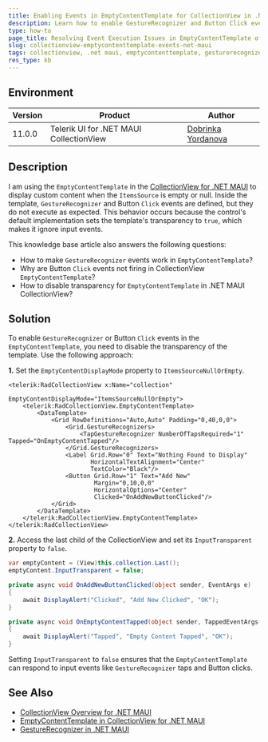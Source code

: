 ```yaml
---
title: Enabling Events in EmptyContentTemplate for CollectionView in .NET MAUI
description: Learn how to enable GestureRecognizer and Button Click events in the EmptyContentTemplate of the CollectionView for .NET MAUI when they are not executing.
type: how-to
page_title: Resolving Event Execution Issues in EmptyContentTemplate of CollectionView in .NET MAUI
slug: collectionview-emptycontenttemplate-events-net-maui
tags: collectionview, .net maui, emptycontenttemplate, gesturerecognizer, button-click, inputtransparent
res_type: kb
---
```


## Environment

| Version | Product | Author | 
| --- | --- | ---- | 
| 11.0.0 | Telerik UI for .NET MAUI CollectionView | [Dobrinka Yordanova](https://www.telerik.com/blogs/author/dobrinka-yordanova) |

## Description

I am using the `EmptyContentTemplate` in the [CollectionView for .NET MAUI](https://docs.telerik.com/devtools/maui/controls/collectionview/overview) to display custom content when the `ItemsSource` is empty or null. Inside the template, `GestureRecognizer` and Button `Click` events are defined, but they do not execute as expected. This behavior occurs because the control's default implementation sets the template's transparency to `true`, which makes it ignore input events.

This knowledge base article also answers the following questions:
- How to make `GestureRecognizer` events work in `EmptyContentTemplate`?
- Why are Button `Click` events not firing in CollectionView `EmptyContentTemplate`?
- How to disable transparency for `EmptyContentTemplate` in .NET MAUI CollectionView?

## Solution

To enable `GestureRecognizer` or Button `Click` events in the `EmptyContentTemplate`, you need to disable the transparency of the template. Use the following approach:

**1.** Set the `EmptyContentDisplayMode` property to `ItemsSourceNullOrEmpty`.

```xaml
<telerik:RadCollectionView x:Name="collection" 
                           EmptyContentDisplayMode="ItemsSourceNullOrEmpty">
    <telerik:RadCollectionView.EmptyContentTemplate>
        <DataTemplate>
            <Grid RowDefinitions="Auto,Auto" Padding="0,40,0,0">
                <Grid.GestureRecognizers>
                    <TapGestureRecognizer NumberOfTapsRequired="1" Tapped="OnEmptyContentTapped"/>
                </Grid.GestureRecognizers>
                <Label Grid.Row="0" Text="Nothing Found to Display"
                       HorizontalTextAlignment="Center"
                       TextColor="Black"/>
                <Button Grid.Row="1" Text="Add New" 
                        Margin="0,10,0,0"
                        HorizontalOptions="Center"
                        Clicked="OnAddNewButtonClicked"/>
            </Grid>                        
        </DataTemplate>                            
    </telerik:RadCollectionView.EmptyContentTemplate>
</telerik:RadCollectionView>
```
**2.** Access the last child of the CollectionView and set its `InputTransparent` property to `false`.

```csharp
var emptyContent = (View)this.collection.Last();
emptyContent.InputTransparent = false;

private async void OnAddNewButtonClicked(object sender, EventArgs e)
{
    await DisplayAlert("Clicked", "Add New Clicked", "OK");
}             

private async void OnEmptyContentTapped(object sender, TappedEventArgs e)
{
    await DisplayAlert("Tapped", "Empty Content Tapped", "OK");
}
```

Setting `InputTransparent` to `false` ensures that the `EmptyContentTemplate` can respond to input events like `GestureRecognizer` taps and Button clicks.

## See Also

- [CollectionView Overview for .NET MAUI](https://docs.telerik.com/devtools/maui/controls/collectionview/overview)
- [EmptyContentTemplate in CollectionView for .NET MAUI](https://docs.telerik.com/devtools/maui/controls/collectionview/empty-template)
- [GestureRecognizer in .NET MAUI](https://learn.microsoft.com/en-us/dotnet/maui/fundamentals/gestures/tap?view=net-maui-9.0)
